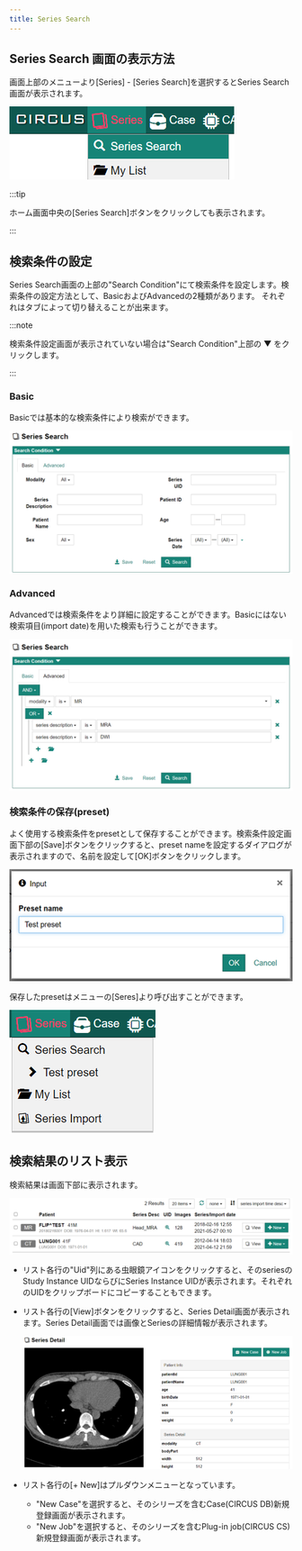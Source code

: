 ```yaml
---
title: Series Search
---
```


## Series Search 画面の表示方法

画面上部のメニューより[Series] - [Series Search]を選択するとSeries Search画面が表示されます。

![Menu - Series Search](menu-series-search.png)

:::tip

ホーム画面中央の[Series Search]ボタンをクリックしても表示されます。

:::

## 検索条件の設定

Series Search画面の上部の"Search Condition"にて検索条件を設定します。検索条件の設定方法として、BasicおよびAdvancedの2種類があります。 それぞれはタブによって切り替えることが出来ます。

:::note

検索条件設定画面が表示されていない場合は"Search Condition"上部の &#9660; をクリックします。

:::

### Basic

Basicでは基本的な検索条件により検索ができます。

![Search condition (Basic)](series-search-basic-condition.png)


### Advanced

Advancedでは検索条件をより詳細に設定することができます。Basicにはない検索項目(import date)を用いた検索も行うことができます。

![Search condition (Advanced)](series-search-advanced-condition.png)

### 検索条件の保存(preset)

よく使用する検索条件をpresetとして保存することができます。検索条件設定画面下部の[Save]ボタンをクリックすると、preset nameを設定するダイアログが表示されますので、名前を設定して[OK]ボタンをクリックします。

![Set preset name](search-preset-dialog.png)

保存したpresetはメニューの[Seres]より呼び出すことができます。

![Menu - Series preset](menu-series-search-preset.png)


## 検索結果のリスト表示

検索結果は画面下部に表示されます。

![Set preset name](series-search-list.png)

- リスト各行の"Uid"列にある虫眼鏡アイコンをクリックすると、そのseriesのStudy Instance UIDならびにSeries Instance UIDが表示されます。それぞれのUIDをクリップボードにコピーすることもできます。 

- リスト各行の[View]ボタンをクリックすると、Series Detail画面が表示されます。Series Detail画面では画像とSeriesの詳細情報が表示されます。

  ![Set detail](series-detail.png)

- リスト各行の[+ New]はプルダウンメニューとなっています。
  - "New Case"を選択すると、そのシリーズを含むCase(CIRCUS DB)新規登録画面が表示されます。
  - "New Job"を選択すると、そのシリーズを含むPlug-in job(CIRCUS CS)新規登録画面が表示されます。


